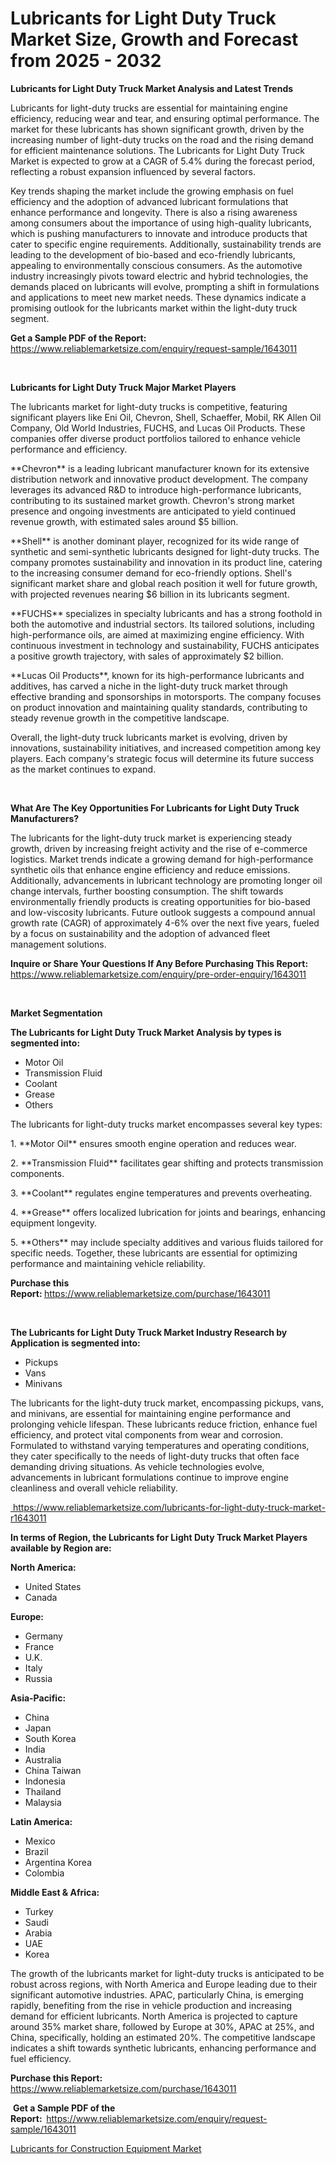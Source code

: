 <p><h1>Lubricants for Light Duty Truck Market Size, Growth and Forecast from 2025 - 2032</h1></p><p><strong>Lubricants for Light Duty Truck Market Analysis and Latest Trends</strong></p>
<p><p>Lubricants for light-duty trucks are essential for maintaining engine efficiency, reducing wear and tear, and ensuring optimal performance. The market for these lubricants has shown significant growth, driven by the increasing number of light-duty trucks on the road and the rising demand for efficient maintenance solutions. The Lubricants for Light Duty Truck Market is expected to grow at a CAGR of 5.4% during the forecast period, reflecting a robust expansion influenced by several factors.</p><p>Key trends shaping the market include the growing emphasis on fuel efficiency and the adoption of advanced lubricant formulations that enhance performance and longevity. There is also a rising awareness among consumers about the importance of using high-quality lubricants, which is pushing manufacturers to innovate and introduce products that cater to specific engine requirements. Additionally, sustainability trends are leading to the development of bio-based and eco-friendly lubricants, appealing to environmentally conscious consumers. As the automotive industry increasingly pivots toward electric and hybrid technologies, the demands placed on lubricants will evolve, prompting a shift in formulations and applications to meet new market needs. These dynamics indicate a promising outlook for the lubricants market within the light-duty truck segment.</p></p>
<p><strong>Get a Sample PDF of the Report:&nbsp;</strong> <a href="https://www.reliablemarketsize.com/enquiry/request-sample/1643011?utm_campaign=1939&utm_medium=2&utm_source=Github&utm_content=ia&utm_term=12012025&utm_id=lubricants-for-light-duty-truck">https://www.reliablemarketsize.com/enquiry/request-sample/1643011</a></p>
<p>&nbsp;</p>
<p><strong>Lubricants for Light Duty Truck Major Market Players</strong></p>
<p><p>The lubricants market for light-duty trucks is competitive, featuring significant players like Eni Oil, Chevron, Shell, Schaeffer, Mobil, RK Allen Oil Company, Old World Industries, FUCHS, and Lucas Oil Products. These companies offer diverse product portfolios tailored to enhance vehicle performance and efficiency.</p><p>**Chevron** is a leading lubricant manufacturer known for its extensive distribution network and innovative product development. The company leverages its advanced R&D to introduce high-performance lubricants, contributing to its sustained market growth. Chevron's strong market presence and ongoing investments are anticipated to yield continued revenue growth, with estimated sales around $5 billion.</p><p>**Shell** is another dominant player, recognized for its wide range of synthetic and semi-synthetic lubricants designed for light-duty trucks. The company promotes sustainability and innovation in its product line, catering to the increasing consumer demand for eco-friendly options. Shell's significant market share and global reach position it well for future growth, with projected revenues nearing $6 billion in its lubricants segment.</p><p>**FUCHS** specializes in specialty lubricants and has a strong foothold in both the automotive and industrial sectors. Its tailored solutions, including high-performance oils, are aimed at maximizing engine efficiency. With continuous investment in technology and sustainability, FUCHS anticipates a positive growth trajectory, with sales of approximately $2 billion.</p><p>**Lucas Oil Products**, known for its high-performance lubricants and additives, has carved a niche in the light-duty truck market through effective branding and sponsorships in motorsports. The company focuses on product innovation and maintaining quality standards, contributing to steady revenue growth in the competitive landscape.</p><p>Overall, the light-duty truck lubricants market is evolving, driven by innovations, sustainability initiatives, and increased competition among key players. Each company's strategic focus will determine its future success as the market continues to expand.</p></p>
<p>&nbsp;</p>
<p><strong>What Are The Key Opportunities For Lubricants for Light Duty Truck Manufacturers?</strong></p>
<p><p>The lubricants for the light-duty truck market is experiencing steady growth, driven by increasing freight activity and the rise of e-commerce logistics. Market trends indicate a growing demand for high-performance synthetic oils that enhance engine efficiency and reduce emissions. Additionally, advancements in lubricant technology are promoting longer oil change intervals, further boosting consumption. The shift towards environmentally friendly products is creating opportunities for bio-based and low-viscosity lubricants. Future outlook suggests a compound annual growth rate (CAGR) of approximately 4-6% over the next five years, fueled by a focus on sustainability and the adoption of advanced fleet management solutions.</p></p>
<p><strong>Inquire or Share Your Questions If Any Before Purchasing This Report:</strong> <a href="https://www.reliablemarketsize.com/enquiry/pre-order-enquiry/1643011?utm_campaign=1939&utm_medium=2&utm_source=Github&utm_content=ia&utm_term=12012025&utm_id=lubricants-for-light-duty-truck">https://www.reliablemarketsize.com/enquiry/pre-order-enquiry/1643011</a></p>
<p>&nbsp;</p>
<p><strong>Market Segmentation</strong></p>
<p><strong>The Lubricants for Light Duty Truck Market Analysis by types is segmented into:</strong></p>
<p><ul><li>Motor Oil</li><li>Transmission Fluid</li><li>Coolant</li><li>Grease</li><li>Others</li></ul></p>
<p><p>The lubricants for light-duty trucks market encompasses several key types: </p><p>1. **Motor Oil** ensures smooth engine operation and reduces wear.</p><p>2. **Transmission Fluid** facilitates gear shifting and protects transmission components.</p><p>3. **Coolant** regulates engine temperatures and prevents overheating.</p><p>4. **Grease** offers localized lubrication for joints and bearings, enhancing equipment longevity.</p><p>5. **Others** may include specialty additives and various fluids tailored for specific needs. Together, these lubricants are essential for optimizing performance and maintaining vehicle reliability.</p></p>
<p><strong>Purchase this Report:&nbsp;</strong><a href="https://www.reliablemarketsize.com/purchase/1643011?utm_campaign=1939&utm_medium=2&utm_source=Github&utm_content=ia&utm_term=12012025&utm_id=lubricants-for-light-duty-truck">https://www.reliablemarketsize.com/purchase/1643011</a></p>
<p>&nbsp;</p>
<p><strong>The Lubricants for Light Duty Truck Market Industry Research by Application is segmented into:</strong></p>
<p><ul><li>Pickups</li><li>Vans</li><li>Minivans</li></ul></p>
<p><p>The lubricants for the light-duty truck market, encompassing pickups, vans, and minivans, are essential for maintaining engine performance and prolonging vehicle lifespan. These lubricants reduce friction, enhance fuel efficiency, and protect vital components from wear and corrosion. Formulated to withstand varying temperatures and operating conditions, they cater specifically to the needs of light-duty trucks that often face demanding driving situations. As vehicle technologies evolve, advancements in lubricant formulations continue to improve engine cleanliness and overall vehicle reliability.</p></p>
<p><a href="https://www.reliablemarketsize.com/lubricants-for-light-duty-truck-market-r1643011?utm_campaign=1939&utm_medium=2&utm_source=Github&utm_content=ia&utm_term=12012025&utm_id=lubricants-for-light-duty-truck">&nbsp;https://www.reliablemarketsize.com/lubricants-for-light-duty-truck-market-r1643011</a></p>
<p><strong>In terms of Region, the Lubricants for Light Duty Truck Market Players available by Region are:</strong></p>
<p>
    <p> <strong> North America: </strong>
        <ul>
            <li>United States</li>
            <li>Canada</li>
        </ul>
        </p> 
    <p> <strong> Europe: </strong>
        <ul>
            <li>Germany</li>
            <li>France</li>
            <li>U.K.</li>
            <li>Italy</li>
            <li>Russia</li>
        </ul>
        </p> 
    <p> <strong> Asia-Pacific: </strong>
        <ul>
            <li>China</li>
            <li>Japan</li>
            <li>South Korea</li>
            <li>India</li>
            <li>Australia</li>
            <li>China Taiwan</li>
            <li>Indonesia</li>
            <li>Thailand</li>
            <li>Malaysia</li>
        </ul>
        </p> 
    <p> <strong> Latin America: </strong>
        <ul>
            <li>Mexico</li>
            <li>Brazil</li>
            <li>Argentina Korea</li>
            <li>Colombia</li>
        </ul>
        </p> 
    <p> <strong> Middle East & Africa: </strong>
        <ul>
            <li>Turkey</li>
            <li>Saudi</li>
            <li>Arabia</li>
            <li>UAE</li>
            <li>Korea</li>
        </ul>
    </p>
    </p>
<p><p>The growth of the lubricants market for light-duty trucks is anticipated to be robust across regions, with North America and Europe leading due to their significant automotive industries. APAC, particularly China, is emerging rapidly, benefiting from the rise in vehicle production and increasing demand for efficient lubricants. North America is projected to capture around 35% market share, followed by Europe at 30%, APAC at 25%, and China, specifically, holding an estimated 20%. The competitive landscape indicates a shift towards synthetic lubricants, enhancing performance and fuel efficiency.</p></p>
<p><strong>Purchase this Report: </strong><a href="https://www.reliablemarketsize.com/purchase/1643011?utm_campaign=1939&utm_medium=2&utm_source=Github&utm_content=ia&utm_term=12012025&utm_id=lubricants-for-light-duty-truck">https://www.reliablemarketsize.com/purchase/1643011</a></p>
<p>&nbsp;<strong>Get a Sample PDF of the Report:&nbsp;&nbsp;</strong><a href="https://www.reliablemarketsize.com/enquiry/request-sample/1643011?utm_campaign=1939&utm_medium=2&utm_source=Github&utm_content=ia&utm_term=12012025&utm_id=lubricants-for-light-duty-truck">https://www.reliablemarketsize.com/enquiry/request-sample/1643011</a></p>
<p><strong></strong></p>
<p><p><a href="https://github.com/PeterParrish5/Market-Research-Report-List-7/blob/main/lubricants-for-construction-equipment-market.md?utm_campaign=1939&utm_medium=2&utm_source=Github&utm_content=ia&utm_term=12012025&utm_id=lubricants-for-light-duty-truck">Lubricants for Construction Equipment Market</a></p></p>